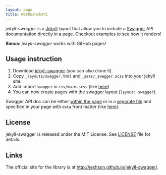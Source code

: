 ```yaml
---
layout: page
title: WorkBenchAPI
---
```


_jekyll-swagger_ is a [Jekyll](http://jekyllrb.com/) layout that allow you to
include a [Swagger](http://swagger.io/) API documentation directly in a page.
Checkout examples to see how it renders!

**Bonus:** _jekyll-swagger_ works with GitHub pages!


## Usage instruction

 1. Download
 [jekyll-swagger](https://github.com/vinodkumarmarupu/vinodkumarmarupu.github.io)
 (you can also clone it).
 2. Copy `_layouts/swagger.html` and `_saas/_swagger.scss` into your jekyll site.
 3. Add import `swagger` in `css/main.scss` (like [here](https://github.com/vinodkumarmarupu/vinodkumarmarupu.github.io/css/main.scss#L51))
 4. You can now create pages with the swagger layout (`layout: swagger`).

Swagger API doc can be either [within the page](https://raw.githubusercontent.com/jexhson/jekyll-swagger/gh-pages/example-1.md)
or in a [separate file](https://raw.githubusercontent.com/jexhson/jekyll-swagger/gh-pages/_data/fruits.yml)
and specified in your page with `data` front matter (like [here](https://raw.githubusercontent.com/jexhson/jekyll-swagger/gh-pages/example-2.md#L4)).

## License

jekyll-swagger is released under the MIT License. See [LICENSE][1] file for
details.

## Links

The official site for the library is at <http://jexhson.github.io/jekyll-swagger/>.


[1]: https://github.com/jexhson/jekyll-swagger/blob/master/LICENSE

